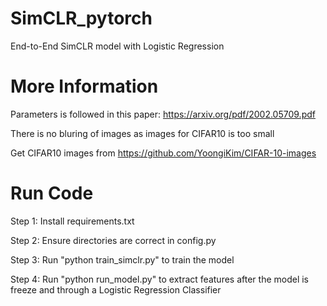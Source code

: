 # SimCLR_pytorch
End-to-End SimCLR model with Logistic Regression


# More Information
Parameters is followed in this paper: https://arxiv.org/pdf/2002.05709.pdf

There is no bluring of images as images for CIFAR10 is too small

Get CIFAR10 images from https://github.com/YoongiKim/CIFAR-10-images


# Run Code

Step 1: Install requirements.txt

Step 2: Ensure directories are correct in config.py

Step 3: Run "python train_simclr.py" to train the model

Step 4: Run "python run_model.py" to extract features after the model is freeze and through a Logistic Regression Classifier

